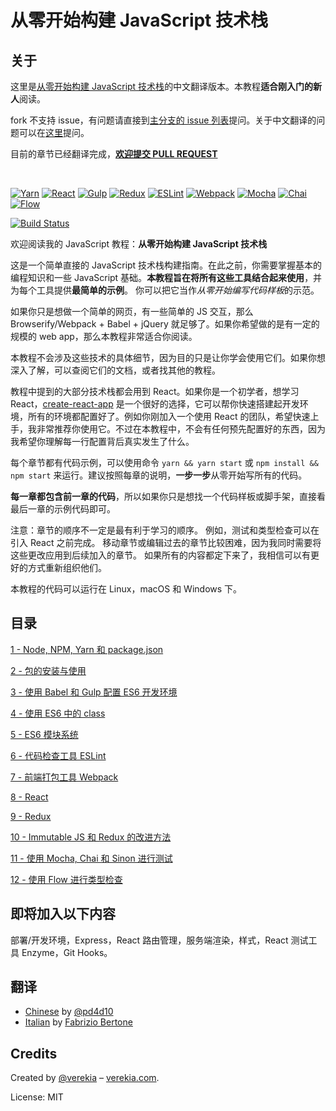 # 从零开始构建 JavaScript 技术栈

## 关于

这里是[从零开始构建 JavaScript 技术栈](https://github.com/verekia/js-stack-from-scratch)的中文翻译版本。本教程**适合刚入门的新人**阅读。

fork 不支持 issue，有问题请直接到[主分支的 issue 列表](https://github.com/verekia/js-stack-from-scratch/issues)提问。关于中文翻译的问题可以在[这里](https://github.com/pd4d10/js-stack-from-scratch/pull/1)提问。

目前的章节已经翻译完成，[**欢迎提交 PULL REQUEST**](https://github.com/pd4d10/js-stack-from-scratch/pulls)

<br/>

[![Yarn](/img/yarn.png)](https://yarnpkg.com/)
[![React](/img/react.png)](https://facebook.github.io/react/)
[![Gulp](/img/gulp.png)](http://gulpjs.com/)
[![Redux](/img/redux.png)](http://redux.js.org/)
[![ESLint](/img/eslint.png)](http://eslint.org/)
[![Webpack](/img/webpack.png)](https://webpack.github.io/)
[![Mocha](/img/mocha.png)](https://mochajs.org/)
[![Chai](/img/chai.png)](http://chaijs.com/)
[![Flow](/img/flow.png)](https://flowtype.org/)

[![Build Status](https://travis-ci.org/verekia/js-stack-from-scratch.svg?branch=master)](https://travis-ci.org/verekia/js-stack-from-scratch)

欢迎阅读我的 JavaScript 教程：**从零开始构建 JavaScript 技术栈**

这是一个简单直接的 JavaScript 技术栈构建指南。在此之前，你需要掌握基本的编程知识和一些 JavaScript 基础。**本教程旨在将所有这些工具结合起来使用**，并为每个工具提供**最简单的示例**。 你可以把它当作*从零开始编写代码样板*的示范。

如果你只是想做一个简单的网页，有一些简单的 JS 交互，那么 Browserify/Webpack + Babel + jQuery 就足够了。如果你希望做的是有一定的规模的 web app，那么本教程非常适合你阅读。

本教程不会涉及这些技术的具体细节，因为目的只是让你学会使用它们。如果你想深入了解，可以查阅它们的文档，或者找其他的教程。

教程中提到的大部分技术栈都会用到 React。如果你是一个初学者，想学习 React，[create-react-app](https://github.com/facebookincubator/create-react-app) 是一个很好的选择，它可以帮你快速搭建起开发环境，所有的环境都配置好了。例如你刚加入一个使用 React 的团队，希望快速上手，我非常推荐你使用它。不过在本教程中，不会有任何预先配置好的东西，因为我希望你理解每一行配置背后真实发生了什么。

每个章节都有代码示例，可以使用命令 `yarn && yarn start` 或 `npm install && npm start` 来运行。建议按照每章的说明，**一步一步**从零开始写所有的代码。

**每一章都包含前一章的代码**，所以如果你只是想找一个代码样板或脚手架，直接看最后一章的示例代码即可。

注意：章节的顺序不一定是最有利于学习的顺序。 例如，测试和类型检查可以在引入 React 之前完成。 移动章节或编辑过去的章节比较困难，因为我同时需要将这些更改应用到后续加入的章节。 如果所有的内容都定下来了，我相信可以有更好的方式重新组织他们。

本教程的代码可以运行在 Linux，macOS 和 Windows 下。

## 目录

[1 - Node, NPM, Yarn 和 package.json](/tutorial/1-node-npm-yarn-package-json)

[2 - 包的安装与使用](/tutorial/2-packages)

[3 - 使用 Babel 和 Gulp 配置 ES6 开发环境](/tutorial/3-es6-babel-gulp)

[4 - 使用 ES6 中的 class](/tutorial/4-es6-syntax-class)

[5 - ES6 模块系统](/tutorial/5-es6-modules-syntax)

[6 - 代码检查工具 ESLint](/tutorial/6-eslint)

[7 - 前端打包工具 Webpack](/tutorial/7-client-webpack)

[8 - React](/tutorial/8-react)

[9 - Redux](/tutorial/9-redux)

[10 - Immutable JS 和 Redux 的改进方法](/tutorial/10-immutable-redux-improvements)

[11 - 使用 Mocha, Chai 和 Sinon 进行测试](/tutorial/11-testing-mocha-chai-sinon)

[12 - 使用 Flow 进行类型检查](/tutorial/12-flow)

## 即将加入以下内容

部署/开发环境，Express，React 路由管理，服务端渲染，样式，React 测试工具 Enzyme，Git Hooks。

## 翻译

- [Chinese](https://github.com/pd4d10/js-stack-from-scratch) by [@pd4d10](http://github.com/pd4d10)
- [Italian](https://github.com/fbertone/js-stack-from-scratch) by [Fabrizio Bertone](https://github.com/fbertone)

## Credits

Created by [@verekia](https://twitter.com/verekia) – [verekia.com](http://verekia.com/).

License: MIT
